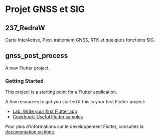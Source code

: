 # Projet GNSS et SIG

## 237_RedraW
Carte InterActive, Post-traitement GNSS, RTK et quelques fonctions SIG.

## gnss_post_process
A new Flutter project.

### Getting Started
This project is a starting point for a Flutter application.

A few resources to get you started if this is your first Flutter project:

- [Lab: Write your first Flutter app](https://docs.flutter.dev/get-started/codelab)
- [Cookbook: Useful Flutter samples](https://docs.flutter.dev/cookbook)

Pour plus d'informations sur le développement Flutter, consultez la [documentation en ligne](https://docs.flutter.dev/).

